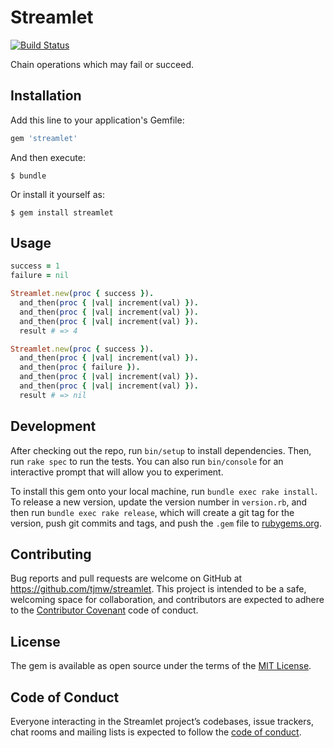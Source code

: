 # Streamlet

[![Build Status](https://travis-ci.org/tjmw/streamlet.svg?branch=master)](https://travis-ci.org/tjmw/streamlet)

Chain operations which may fail or succeed.

## Installation

Add this line to your application's Gemfile:

```ruby
gem 'streamlet'
```

And then execute:

    $ bundle

Or install it yourself as:

    $ gem install streamlet

## Usage

```ruby
success = 1
failure = nil

Streamlet.new(proc { success }).
  and_then(proc { |val| increment(val) }).
  and_then(proc { |val| increment(val) }).
  and_then(proc { |val| increment(val) }).
  result # => 4

Streamlet.new(proc { success }).
  and_then(proc { |val| increment(val) }).
  and_then(proc { failure }).
  and_then(proc { |val| increment(val) }).
  and_then(proc { |val| increment(val) }).
  result # => nil
```

## Development

After checking out the repo, run `bin/setup` to install dependencies. Then, run `rake spec` to run the tests. You can also run `bin/console` for an interactive prompt that will allow you to experiment.

To install this gem onto your local machine, run `bundle exec rake install`. To release a new version, update the version number in `version.rb`, and then run `bundle exec rake release`, which will create a git tag for the version, push git commits and tags, and push the `.gem` file to [rubygems.org](https://rubygems.org).

## Contributing

Bug reports and pull requests are welcome on GitHub at https://github.com/tjmw/streamlet. This project is intended to be a safe, welcoming space for collaboration, and contributors are expected to adhere to the [Contributor Covenant](http://contributor-covenant.org) code of conduct.

## License

The gem is available as open source under the terms of the [MIT License](https://opensource.org/licenses/MIT).

## Code of Conduct

Everyone interacting in the Streamlet project’s codebases, issue trackers, chat rooms and mailing lists is expected to follow the [code of conduct](https://github.com/tjmw/streamlet/blob/master/CODE_OF_CONDUCT.md).
